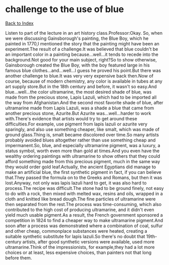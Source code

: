 # challenge to the use of blue
[Back to Index](https://github.com/windows10010/tpoExtractor/blog/master/README.md)

Listen to part of the lecture in an art history class.Professor:Okay. So, when we were discussing Gainsborough's painting, the Blue Boy, which he painted in 1770,I mentioned the story that the painting might have been an experiment.The result of a challenge.It was believed that blue couldn't be an important color in a painting because...well...it tends to recede into the background.Not good for your main subject, right?So to show otherwise, Gainsborough created the Blue Boy, with the boy featured large in his famous blue clothes...and...well...l guess he proved his point.But there was another challenge to blue.It was very very expensive back then.Now of course, because of modern chemistry, any color is available in tubes at any art supply store.But in the 18th century and before, it wasn't so easy.And blue...well...the color ultramarine, the most desired shade of blue, was made from the precious stone, Lapis Lazuli, which had to be imported all the way from Afghanistan.And the second most favorite shade of blue, after ultramarine made from Lapis Lazuli, was a shade a blue that came from another precious stone, Azurite.But Azurite was...well...harder to work with.There's evidence that artists would try to get around these difficulties.For example, use pigment from lapis lazuli or azurite very sparingly, and also use something cheaper, like smalt, which was made of ground glass.Thing is, smalt became discolored over time.So many artists probably avoided blues altogether rather than use something cheap and impermanent.So, blue, and especially ultramarine pigment, was a luxury, a status symbol, worth even more than gold at times.And you even have the wealthy ordering paintings with ultramarine to show others that they could afford something made from this precious pigment, much in the same way they would order gold leaf.Actually, the ancient Egyptians did manage to make an artificial blue, the first synthetic pigment in fact, if you can believe that.They passed the formula on to the Greeks and Romans, but then it was lost.Anyway, not only was lapis lazuli hard to get, it was also hard to process.The recipe was difficult.The stone had to be ground finely, not easy to do with a rock, then mixed with melted wax, resins and oils, wrapped in a cloth and knitted like bread dough.The fine particles of ultramarine were then separated from the rest.The process was time-consuming, which also contributed to the high cost of producing ultramarine, and it didn't even yield much usable pigment.As a result, the French government sponsored a competition in 1824 to find a cheaper way to make ultramarine pigment.And soon after a process was demonstrated where a combination of coal, sulfur and other cheap, commonplace substances were heated, creating a suitable synthetic substitute for lapis lazuli.So there's no doubt that 19th-century artists, after good synthetic versions were available, used more ultramarine.Think of the impressionists, for example,they had a lot more choices or at least, less expensive choices, than painters not that long before them.